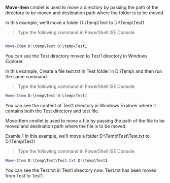 **Move-Item** cmdlet is used to move a directory by passing the path of the directory to be moved and destination path where the folder is to be moved.


In this example, we'll move a folder D:\Temp\Test to D:\Temp\Test1

> Type the following command in PowerShell ISE Console
```powershell

Move-Item D:\temp\Test D:\temp\Test1

```
You can see the Test directory moved to Test1 directory in Windows Explorer.

In this example, Create a file test.txt in Test folder in D:\Temp\ and then run the same command.

> Type the following command in PowerShell ISE Console
```powershell
Move-Item D:\temp\Test D:\temp\Test1
```
You can see the content of Test1 directory in Windows Explorer where it contains both the Test directory and test file.

Move-Item cmdlet is used to move a file by passing the path of the file to be moved and destination path where the file is to be moved.

Examle 1
In this example, we'll move a folder D:\Temp\Test\Test.txt to D:\Temp\Test1

> Type the following command in PowerShell ISE Console
```powershell
Move-Item D:\temp\Test\Test.txt D:\temp\Test1
```
You can see the Test.txt in Test1 directory now. Test.txt has been moved from Test to Test1.
